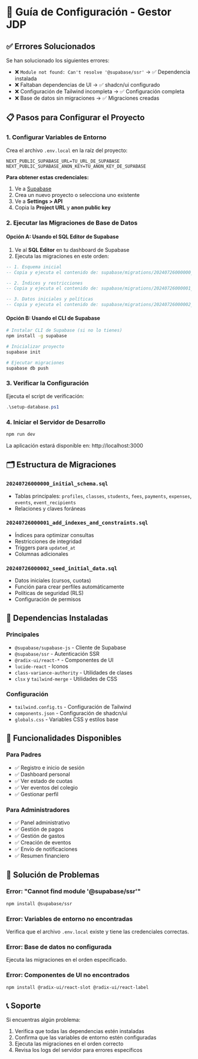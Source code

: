# 🚀 Guía de Configuración - Gestor JDP

## ✅ Errores Solucionados

Se han solucionado los siguientes errores:
- ❌ `Module not found: Can't resolve '@supabase/ssr'` → ✅ Dependencia instalada
- ❌ Faltaban dependencias de UI → ✅ shadcn/ui configurado
- ❌ Configuración de Tailwind incompleta → ✅ Configuración completa
- ❌ Base de datos sin migraciones → ✅ Migraciones creadas

## 📋 Pasos para Configurar el Proyecto

### 1. Configurar Variables de Entorno

Crea el archivo `.env.local` en la raíz del proyecto:

```env
NEXT_PUBLIC_SUPABASE_URL=TU_URL_DE_SUPABASE
NEXT_PUBLIC_SUPABASE_ANON_KEY=TU_ANON_KEY_DE_SUPABASE
```

**Para obtener estas credenciales:**
1. Ve a [Supabase](https://supabase.com)
2. Crea un nuevo proyecto o selecciona uno existente
3. Ve a **Settings > API**
4. Copia la **Project URL** y **anon public key**

### 2. Ejecutar las Migraciones de Base de Datos

#### Opción A: Usando el SQL Editor de Supabase
1. Ve al **SQL Editor** en tu dashboard de Supabase
2. Ejecuta las migraciones en este orden:

```sql
-- 1. Esquema inicial
-- Copia y ejecuta el contenido de: supabase/migrations/20240726000000_initial_schema.sql

-- 2. Índices y restricciones
-- Copia y ejecuta el contenido de: supabase/migrations/20240726000001_add_indexes_and_constraints.sql

-- 3. Datos iniciales y políticas
-- Copia y ejecuta el contenido de: supabase/migrations/20240726000002_seed_initial_data.sql
```

#### Opción B: Usando el CLI de Supabase
```bash
# Instalar CLI de Supabase (si no lo tienes)
npm install -g supabase

# Inicializar proyecto
supabase init

# Ejecutar migraciones
supabase db push
```

### 3. Verificar la Configuración

Ejecuta el script de verificación:
```powershell
.\setup-database.ps1
```

### 4. Iniciar el Servidor de Desarrollo

```bash
npm run dev
```

La aplicación estará disponible en: http://localhost:3000

## 🗂️ Estructura de Migraciones

### `20240726000000_initial_schema.sql`
- Tablas principales: `profiles`, `classes`, `students`, `fees`, `payments`, `expenses`, `events`, `event_recipients`
- Relaciones y claves foráneas

### `20240726000001_add_indexes_and_constraints.sql`
- Índices para optimizar consultas
- Restricciones de integridad
- Triggers para `updated_at`
- Columnas adicionales

### `20240726000002_seed_initial_data.sql`
- Datos iniciales (cursos, cuotas)
- Función para crear perfiles automáticamente
- Políticas de seguridad (RLS)
- Configuración de permisos

## 🔧 Dependencias Instaladas

### Principales
- `@supabase/supabase-js` - Cliente de Supabase
- `@supabase/ssr` - Autenticación SSR
- `@radix-ui/react-*` - Componentes de UI
- `lucide-react` - Iconos
- `class-variance-authority` - Utilidades de clases
- `clsx` y `tailwind-merge` - Utilidades de CSS

### Configuración
- `tailwind.config.ts` - Configuración de Tailwind
- `components.json` - Configuración de shadcn/ui
- `globals.css` - Variables CSS y estilos base

## 🎯 Funcionalidades Disponibles

### Para Padres
- ✅ Registro e inicio de sesión
- ✅ Dashboard personal
- ✅ Ver estado de cuotas
- ✅ Ver eventos del colegio
- ✅ Gestionar perfil

### Para Administradores
- ✅ Panel administrativo
- ✅ Gestión de pagos
- ✅ Gestión de gastos
- ✅ Creación de eventos
- ✅ Envío de notificaciones
- ✅ Resumen financiero

## 🚨 Solución de Problemas

### Error: "Cannot find module '@supabase/ssr'"
```bash
npm install @supabase/ssr
```

### Error: Variables de entorno no encontradas
Verifica que el archivo `.env.local` existe y tiene las credenciales correctas.

### Error: Base de datos no configurada
Ejecuta las migraciones en el orden especificado.

### Error: Componentes de UI no encontrados
```bash
npm install @radix-ui/react-slot @radix-ui/react-label
```

## 📞 Soporte

Si encuentras algún problema:
1. Verifica que todas las dependencias estén instaladas
2. Confirma que las variables de entorno estén configuradas
3. Ejecuta las migraciones en el orden correcto
4. Revisa los logs del servidor para errores específicos